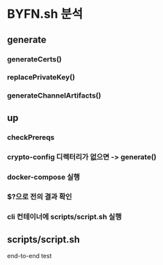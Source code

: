 # BYFN.sh 분석

## generate

### generateCerts()

### replacePrivateKey()

### generateChannelArtifacts()

## up

### checkPrereqs

### crypto-config 디렉터리가 없으면 -> generate()

### docker-compose 실행

### $?으로 전의 결과 확인

### cli 컨테이너에 scripts/script.sh 실행

## scripts/script.sh

end-to-end test